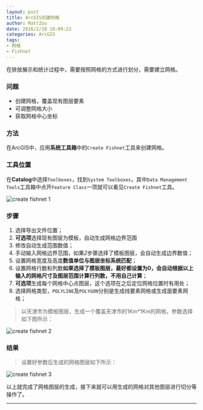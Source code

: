 ```yaml
---
layout: post
title: ArcGIS创建网格
author: MattZou
date: 2016/2/28 18:09:22 
categories: ArcGIS
tags: 
- 网格
- Fishnet
---
```


在排放展示和统计过程中，需要按照网格的方式进行划分，需要建立网格。
<!-- more -->
### 问题

-  创建网格，覆盖现有图层要素
-  可调整网格大小
-  获取网格中心坐标

### 方法

在ArcGIS中，应用**系统工具箱**中的``` Create Fishnet ```工具来创建网格。

### 工具位置

在**Catalog**中选择`Toolboxes`，找到`System Toolboxes`，其中`Data Management Tools`工具箱中点开`Feature Class`一项就可以看见`Create Fishnet`工具。

![create fishnet 1](https://mattblog.oss-cn-beijing.aliyuncs.com/img/ArcGIS/create%20fishnet.1.jpg)

### 步骤

1. 选择导出文件位置；
2. **可选项**选择现有图层为模板，自动生成网格边界范围
3. 修改自动生成范围数值；
4. 手动输入网格边界范围，如果*2*步骤选择了模板图层，会自动生成边界数值；
5. 设置网格宽度及高度**数值单位与图层坐标系统匹配**；
6. 设置网格行数和列数**如果选择了模板图层，最好都设置为0，会自动根据以上输入的网格尺寸及图层范围计算行列数，不用自己计算**；
7. **可选项**生成每个网格中心点图层，这个选项在之后定位网格位置时有用处；
8. 选择网格类型，`POLYLINE`及`POLYGON`分别是生成线要素网格或生成面要素网格；

> 以天津市为模板图层，生成一个覆盖天津市的1Km*1Km的网格，参数选择如下图所示：

![create fishnet 2](https://mattblog.oss-cn-beijing.aliyuncs.com/img/ArcGIS/create%20fishnet.2.jpg)

### 结果

> 设置好参数后生成的网格图层如下所示：

![create fishnet 3](https://mattblog.oss-cn-beijing.aliyuncs.com/img/ArcGIS/create%20fishnet.3.JPG)

以上就完成了网格图层的生成，接下来就可以用生成的网格对其他图层进行切分等操作了。

----------